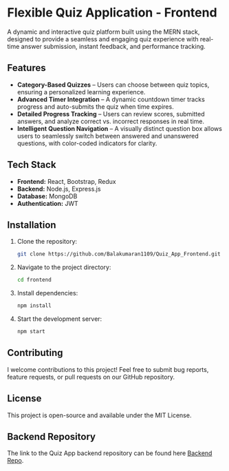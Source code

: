 #  Flexible Quiz Application - Frontend

A dynamic and interactive quiz platform built using the MERN stack, designed to provide a seamless and engaging quiz experience with real-time answer submission, instant feedback, and performance tracking.

##  Features

- **Category-Based Quizzes** – Users can choose between quiz topics, ensuring a personalized learning experience.  
- **Advanced Timer Integration** – A dynamic countdown timer tracks progress and auto-submits the quiz when time expires. 
- **Detailed Progress Tracking** – Users can review scores, submitted answers, and analyze correct vs. incorrect responses in real time.
-  **Intelligent Question Navigation** – A visually distinct question box allows users to seamlessly switch between answered and unanswered questions, with color-coded indicators for clarity.

##  Tech Stack

- **Frontend:** React, Bootstrap, Redux
- **Backend:** Node.js, Express.js
- **Database:** MongoDB
- **Authentication:** JWT

##  Installation

1. Clone the repository:
   ```sh
   git clone https://github.com/Balakumaran1109/Quiz_App_Frontend.git
   ```
2. Navigate to the project directory:
   ```sh
   cd frontend
   ```
3. Install dependencies:
   ```sh
   npm install
   ```
4. Start the development server:
   ```sh
   npm start
   ```

##  Contributing

I welcome contributions to this project! Feel free to submit bug reports, feature requests, or pull requests on our GitHub repository.

##  License
This project is open-source and available under the MIT License.

##  Backend Repository

The link to the Quiz App backend repository can be found here [Backend Repo](https://github.com/Balakumaran1109/Quiz_App_Backend).

